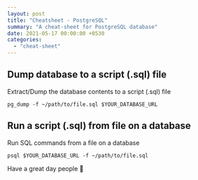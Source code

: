 ```yaml
---
layout: post
title: "Cheatsheet - PostgreSQL"
summary: "A cheat-sheet for PostgreSQL database"
date: 2021-05-17 00:00:00 +0530
categories:
  - "cheat-sheet"
---
```


## Dump database to a script (.sql) file

Extract/Dump the database contents to a script (.sql) file

```shell
pg_dump -f ~/path/to/file.sql $YOUR_DATABASE_URL
```

## Run a script (.sql) from file on a database

Run SQL commands from a file on a database

```shell
psql $YOUR_DATABASE_URL -f ~/path/to/file.sql
```

Have a great day people 👋
